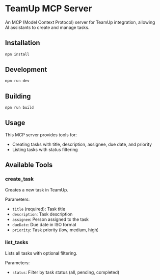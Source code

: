 # TeamUp MCP Server

An MCP (Model Context Protocol) server for TeamUp integration, allowing AI assistants to create and manage tasks.

## Installation

```bash
npm install
```

## Development

```bash
npm run dev
```

## Building

```bash
npm run build
```

## Usage

This MCP server provides tools for:
- Creating tasks with title, description, assignee, due date, and priority
- Listing tasks with status filtering

## Available Tools

### create_task
Creates a new task in TeamUp.

Parameters:
- `title` (required): Task title
- `description`: Task description
- `assignee`: Person assigned to the task
- `dueDate`: Due date in ISO format
- `priority`: Task priority (low, medium, high)

### list_tasks
Lists all tasks with optional filtering.

Parameters:
- `status`: Filter by task status (all, pending, completed)